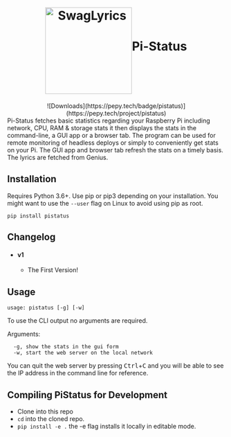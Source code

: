 
<h1 align="center"><img src="https://www.raspberrypi.org/wp-content/uploads/2011/10/Raspi-PGB001.png" alt="SwagLyrics" height=200 align="middle">Pi-Status</h1>
<center> 
![Downloads](https://pepy.tech/badge/pistatus)](https://pepy.tech/project/pistatus)
 </center>
Pi-Status fetches basic statistics regarding your Raspberry Pi including network, CPU, RAM & storage stats it then displays the stats in the command-line, a GUI app or a browser tab. The program can be used for remote monitoring of headless deploys or simply to conveniently get stats on your Pi. The GUI app and browser tab refresh the stats on a timely basis. The lyrics are fetched from Genius.

## Installation
Requires Python 3.6+. Use pip or pip3 depending on your installation. You might want to use the `--user` flag on Linux to avoid using pip as root.
```
pip install pistatus
```
## Changelog

- #### v1
	- The First Version!


## Usage
`usage: pistatus [-g] [-w]`

To use the CLI output no arguments are required.

Arguments:
```
  -g, show the stats in the gui form       
  -w, start the web server on the local network      
```
You can quit the web server by pressing <kbd>Ctrl</kbd>+<kbd>C</kbd> and you will be able to see the IP address in the command line for reference. 

## Compiling PiStatus for Development

- Clone into this repo
- `cd` into the cloned repo.
- `pip install -e .` the -e flag installs it locally in editable mode.
